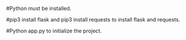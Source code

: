 
#Python must be installed.

#pip3 install flask and pip3 install requests to install flask and requests.

#Python app.py to initialize the project.
